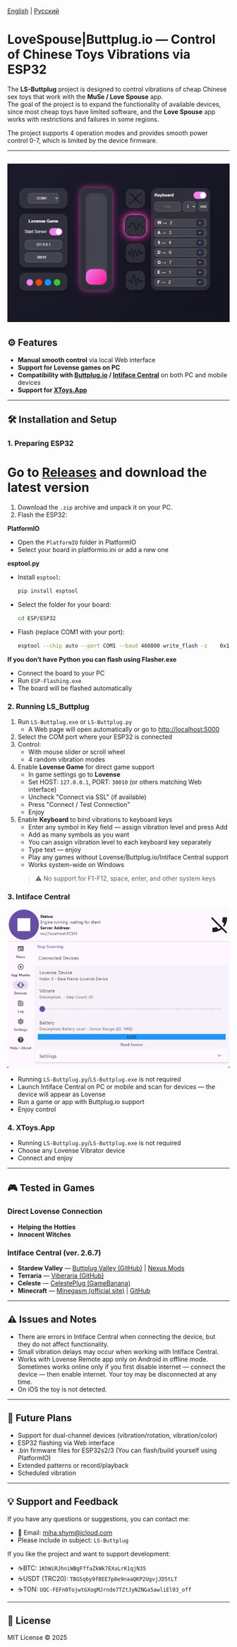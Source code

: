 [English](README.md) | [Русский](README.ru.md)


# LoveSpouse|Buttplug.io — Control of Chinese Toys Vibrations via ESP32

The **LS-Buttplug** project is designed to control vibrations of cheap Chinese sex toys that work with the **MuSe / Love Spouse** app.  
The goal of the project is to expand the functionality of available devices, since most cheap toys have limited software, and the **Love Spouse** app works with restrictions and failures in some regions.

The project supports 4 operation modes and provides smooth power control 0-7, which is limited by the device firmware.

---
![Main Interface](img/web.png)
---

## ⚙️ Features

- **Manual smooth control** via local Web interface  
- **Support for Lovense games on PC**  
- **Compatibility with [Buttplug.io](https://buttplug.io) / [Intiface Central](https://intiface.com/)** on both PC and mobile devices  
- **Support for [XToys.App](https://xtoys.app)**  

---

## 🛠 Installation and Setup

### 1. Preparing ESP32  
# Go to [Releases](https://github.com/Fi0nee/LS-Buttplug/releases) and download the latest version
1. Download the `.zip` archive and unpack it on your PC.  
2. Flash the ESP32:  

**PlatformIO**  
- Open the `PlatformIO` folder in PlatformIO  
- Select your board in platformio.ini or add a new one  

**esptool.py**  
- Install `esptool`:
  ```bash
  pip install esptool
  ```
- Select the folder for your board:
   ```bash
   cd ESP/ESP32
   ```
- Flash (replace COM1 with your port):
   ```bash
   esptool --chip auto --port COM1 --baud 460800 write_flash -z    0x1000 bootloader.bin    0x8000 partitions.bin    0x10000 firmware.bin
   ```
**If you don’t have Python you can flash using Flasher.exe**  
- Connect the board to your PC  
- Run `ESP-Flashing.exe`  
- The board will be flashed automatically  

### 2. Running LS_Buttplug
1. Run `LS-Buttplug.exe` or `LS-Buttplug.py`  
   - A Web page will open automatically or go to [http://localhost:5000](http://localhost:5000)  
2. Select the COM port where your ESP32 is connected  
3. Control:  
   - With mouse slider or scroll wheel  
   - 4 random vibration modes  
4. Enable **Lovense Game** for direct game support  
    - In game settings go to **Lovense**  
    - Set HOST: `127.0.0.1`, PORT: `30010` (or others matching Web interface)  
    - Uncheck "Connect via SSL" (if available)  
    - Press "Connect / Test Connection"  
    - Enjoy  
5. Enable **Keyboard** to bind vibrations to keyboard keys  
    - Enter any symbol in Key field — assign vibration level and press Add  
    - Add as many symbols as you want  
    - You can assign vibration level to each keyboard key separately  
    - Type text — enjoy  
    - Play any games without Lovense/Buttplug.io/Intiface Central support  
    - Works system-wide on Windows  
    > ⚠️ No support for F1-F12, space, enter, and other system keys  

### 3. Intiface Central
![Intiface Central](img/IC.png)
- Running `LS-Buttplug.py`/`LS-Buttplug.exe` is not required  
- Launch Intiface Central on PC or mobile and scan for devices — the device will appear as Lovense  
- Run a game or app with Buttplug.io support  
- Enjoy control  

### 4. XToys.App
- Running `LS-Buttplug.py`/`LS-Buttplug.exe` is not required  
- Choose any Lovense Vibrator device  
- Connect and enjoy  

---

## 🎮 Tested in Games

### Direct Lovense Connection
- **Helping the Hotties**  
- **Innocent Witches**  

### Intiface Central (ver. 2.6.7)
- **Stardew Valley** — [Buttplug Valley (GitHub)](https://github.com/DryIcedTea/Buttplug-Valley) | [Nexus Mods](https://www.nexusmods.com/stardewvalley/mods/19336)  
- **Terraria** — [Viberaria (GitHub)](https://github.com/notasuka/Viberaria)  
- **Celeste** — [CelestePlug (GameBanana)](https://gamebanana.com/mods/554604)  
- **Minecraft** — [Minegasm (official site)](https://www.minegasm.net/) | [GitHub](https://github.com/RainbowVille/minegasm)  

---

## ⚠️ Issues and Notes
- There are errors in Intiface Central when connecting the device, but they do not affect functionality.  
- Small vibration delays may occur when working with Intiface Central.  
- Works with Lovense Remote app only on Android in offline mode. Sometimes works online only if you first disable internet — connect the device — then enable internet. Your toy may be disconnected at any time.  
- On iOS the toy is not detected.  

---

## 🚀 Future Plans
- Support for dual-channel devices (vibration/rotation, vibration/color)  
- ESP32 flashing via Web interface  
- .bin firmware files for ESP32s2/3 (You can flash/build yourself using PlatformIO)  
- Extended patterns or record/playback  
- Scheduled vibration  

---

## 💡 Support and Feedback

If you have any questions or suggestions, you can contact me:  
- 📧 Email: [miha.shym@icloud.com](mailto:miha.shym@icloud.com)  
- Please include in subject: `LS-Buttplug`  

If you like the project and want to support development:  
- ☕BTC: `1KhWiRJhniWBgFffaZkWk7EXuLrK1qjN35`  
- ☕USDT (TRC20): `TBG5q6y9f8EE7p8e9naaQKP2UgvjJD5tLT`  
- ☕TON: `UQC-FEFn0TojwtGXogMJrnde7TZtJyNZNGa5awliEl03_off`  

---

## 📄 License
MIT License © 2025
